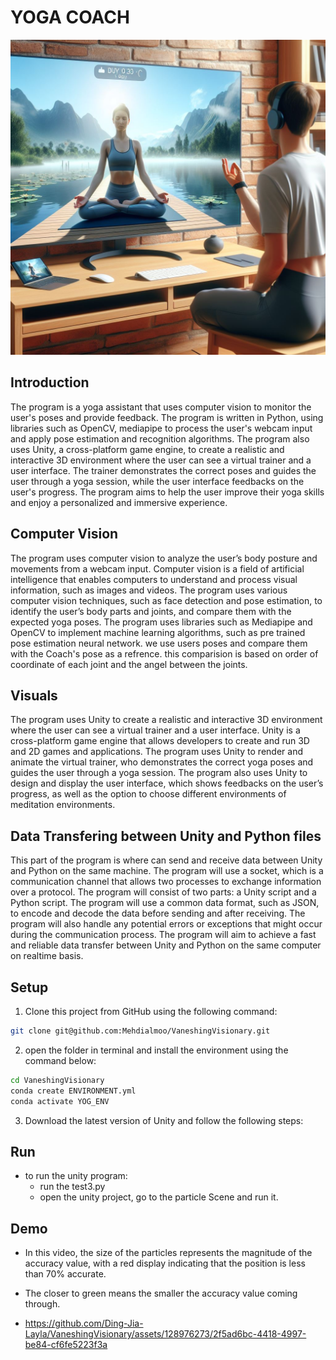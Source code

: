# YOGA COACH
![ ](./RTP/video/banner.jpeg)
## Introduction
The program is a yoga assistant that uses computer vision to monitor the user's poses and provide feedback. The program is written in Python, using libraries such as OpenCV, mediapipe to process the user's webcam input and apply pose estimation and recognition algorithms. The program also uses Unity, a cross-platform game engine, to create a realistic and interactive 3D environment where the user can see a virtual trainer and a user interface. The trainer demonstrates the correct poses and guides the user through a yoga session, while the user interface feedbacks on the user's progress. The program aims to help the user improve their yoga skills and enjoy a personalized and immersive experience.

## Computer Vision
The program uses computer vision to analyze the user’s body posture and movements from a webcam input. Computer vision is a field of artificial intelligence that enables computers to understand and process visual information, such as images and videos. The program uses various computer vision techniques, such as face detection and pose estimation, to identify the user’s body parts and joints, and compare them with the expected yoga poses.
The program uses libraries such as Mediapipe and OpenCV to implement machine learning algorithms, such as pre trained pose estimation neural network.
we use users poses and compare them with the Coach's pose as a refrence. this comparision is based on order of coordinate of each joint and the angel between the joints.

## Visuals
The program uses Unity to create a realistic and interactive 3D environment where the user can see a virtual trainer and a user interface. Unity is a cross-platform game engine that allows developers to create and run 3D and 2D games and applications. The program uses Unity to render and animate the virtual trainer, who demonstrates the correct yoga poses and guides the user through a yoga session. The program also uses Unity to design and display the user interface, which shows feedbacks on the user’s progress, as well as the option to choose different environments of meditation environments.

## Data Transfering between Unity and Python files
This part of the program is where can send and receive data between Unity and Python on the same machine. The program will use a socket, which is a communication channel that allows two processes to exchange information over a protocol. The program will consist of two parts: a Unity script and a Python script.
The program will use a common data format, such as JSON, to encode and decode the data before sending and after receiving. The program will also handle any potential errors or exceptions that might occur during the communication process. The program will aim to achieve a fast and reliable data transfer between Unity and Python on the same computer on realtime basis.

## Setup
1. Clone this project from GitHub using the following command:
```bash
git clone git@github.com:Mehdialmoo/VaneshingVisionary.git
```
2. open the folder in terminal and install the environment using the command below:
```bash
cd VaneshingVisionary
conda create ENVIRONMENT.yml
conda activate YOG_ENV
```
3. Download the latest version of Unity and follow the following steps:
## Run
- to run the unity program:
  + run the test3.py
  + open the unity project, go to the particle Scene and run it.
## Demo



- In this video, the size of the particles represents the magnitude of the accuracy value, with a red display indicating that the position is less than 70% accurate.



- The closer to green means the smaller the accuracy value coming through.
- https://github.com/Ding-Jia-Layla/VaneshingVisionary/assets/128976273/2f5ad6bc-4418-4997-be84-cf6fe5223f3a

